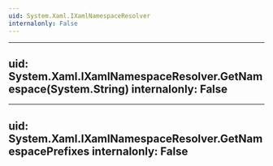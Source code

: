 ```yaml
---
uid: System.Xaml.IXamlNamespaceResolver
internalonly: False
---
```


---
uid: System.Xaml.IXamlNamespaceResolver.GetNamespace(System.String)
internalonly: False
---

---
uid: System.Xaml.IXamlNamespaceResolver.GetNamespacePrefixes
internalonly: False
---
